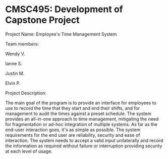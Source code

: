 # CMSC495: Development of Capstone Project

Project Name: Employee's Time Management System

Team members:

Wendy V.

Ianne S.

Justin M.

Elvin P.


Project Description:

The main goal of the program is to provide an interface for employees to use to record the time that they start and end their shifts, and for management to audit the times against a preset schedule. The system provides an all-in-one approach to time management, mitigating the need for fragmentation or ad-hoc integration of multiple systems. As far as the end-user interaction goes, it's as simple as possible. The system requirements for the end user are reliability, security and ease of interaction. The system needs to accept a valid input unilaterally and record the information as required without failure or interruption providing security at each level of usage.
